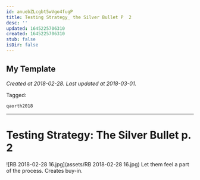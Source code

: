 ```yaml
---
id: anuebZLcgbt5wVgo4fugP
title: Testing Strategy_ the Silver Bullet P  2
desc: ''
updated: 1645225706310
created: 1645225706310
stub: false
isDir: false
---
```

My Template
---

_Created at 2018-02-28._
_Last updated at 2018-03-01._



Tagged: 
```
qaorth2018
```


---

# Testing Strategy: The Silver Bullet p. 2


![RB 2018-02-28 16.jpg](assets/RB 2018-02-28 16.jpg)
Let them feel a part of the process. Creates buy-in.


